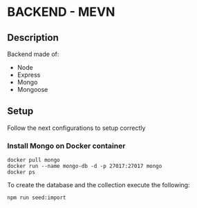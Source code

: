 # BACKEND - MEVN
## Description

Backend made of: 

- Node
- Express
- Mongo
- Mongoose

## Setup
Follow the next configurations to setup correctly
### Install Mongo on Docker container
```
docker pull mongo
docker run --name mongo-db -d -p 27017:27017 mongo
docker ps
```
To create the database and the collection execute the following:
```
npm run seed:import
```
